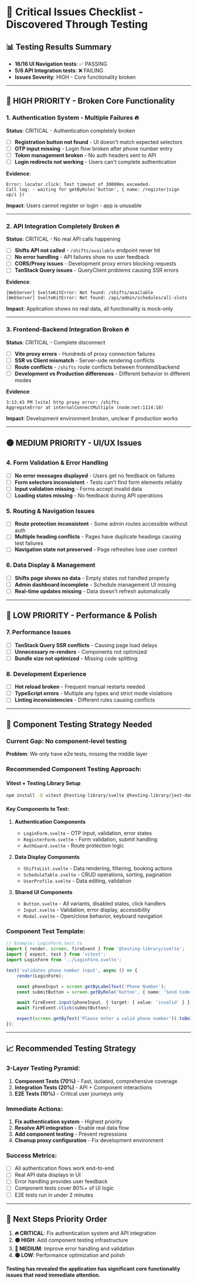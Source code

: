 # 🚨 **Critical Issues Checklist - Discovered Through Testing**

## 📊 **Testing Results Summary**

- **16/16 UI Navigation tests**: ✅ PASSING
- **5/6 API Integration tests**: ❌ FAILING
- **Issues Severity**: HIGH - Core functionality broken

---

## 🔴 **HIGH PRIORITY - Broken Core Functionality**

### 1. **Authentication System - Multiple Failures** 🔥

**Status**: CRITICAL - Authentication completely broken

- [ ] **Registration button not found** - UI doesn't match expected selectors
- [ ] **OTP input missing** - Login flow broken after phone number entry
- [ ] **Token management broken** - No auth headers sent to API
- [ ] **Login redirects not working** - Users can't complete authentication

**Evidence**:

```
Error: locator.click: Test timeout of 30000ms exceeded.
Call log: - waiting for getByRole('button', { name: /register|sign up/i })
```

**Impact**: Users cannot register or login - app is unusable

---

### 2. **API Integration Completely Broken** 🔥

**Status**: CRITICAL - No real API calls happening

- [ ] **Shifts API not called** - `/shifts/available` endpoint never hit
- [ ] **No error handling** - API failures show no user feedback
- [ ] **CORS/Proxy issues** - Development proxy errors blocking requests
- [ ] **TanStack Query issues** - QueryClient problems causing SSR errors

**Evidence**:

```
[WebServer] SvelteKitError: Not found: /shifts/available
[WebServer] SvelteKitError: Not found: /api/admin/schedules/all-slots
```

**Impact**: Application shows no real data, all functionality is mock-only

---

### 3. **Frontend-Backend Integration Broken** 🔥

**Status**: CRITICAL - Complete disconnect

- [ ] **Vite proxy errors** - Hundreds of proxy connection failures
- [ ] **SSR vs Client mismatch** - Server-side rendering conflicts
- [ ] **Route conflicts** - `/shifts` route conflicts between frontend/backend
- [ ] **Development vs Production differences** - Different behavior in different modes

**Evidence**:

```vite
3:13:43 PM [vite] http proxy error: /shifts
AggregateError at internalConnectMultiple (node:net:1114:18)
```

**Impact**: Development environment broken, unclear if production works

---

## 🟡 **MEDIUM PRIORITY - UI/UX Issues**

### 4. **Form Validation & Error Handling**

- [ ] **No error messages displayed** - Users get no feedback on failures
- [ ] **Form selectors inconsistent** - Tests can't find form elements reliably
- [ ] **Input validation missing** - Forms accept invalid data
- [ ] **Loading states missing** - No feedback during API operations

### 5. **Routing & Navigation Issues**

- [ ] **Route protection inconsistent** - Some admin routes accessible without auth
- [ ] **Multiple heading conflicts** - Pages have duplicate headings causing test failures
- [ ] **Navigation state not preserved** - Page refreshes lose user context

### 6. **Data Display & Management**

- [ ] **Shifts page shows no data** - Empty states not handled properly
- [ ] **Admin dashboard incomplete** - Schedule management UI missing
- [ ] **Real-time updates missing** - Data doesn't refresh automatically

---

## 🔵 **LOW PRIORITY - Performance & Polish**

### 7. **Performance Issues**

- [ ] **TanStack Query SSR conflicts** - Causing page load delays
- [ ] **Unnecessary re-renders** - Components not optimized
- [ ] **Bundle size not optimized** - Missing code splitting

### 8. **Development Experience**

- [ ] **Hot reload broken** - Frequent manual restarts needed
- [ ] **TypeScript errors** - Multiple any types and strict mode violations
- [ ] **Linting inconsistencies** - Different rules causing conflicts

---

## 🧪 **Component Testing Strategy Needed**

### **Current Gap**: No component-level testing

**Problem**: We only have e2e tests, missing the middle layer

### **Recommended Component Testing Approach**:

#### **Vitest + Testing Library Setup**

```bash
npm install -D vitest @testing-library/svelte @testing-library/jest-dom
```

#### **Key Components to Test**:

1. **Authentication Components**

   - `LoginForm.svelte` - OTP input, validation, error states
   - `RegisterForm.svelte` - Form validation, submit handling
   - `AuthGuard.svelte` - Route protection logic

2. **Data Display Components**

   - `ShiftsList.svelte` - Data rendering, filtering, booking actions
   - `ScheduleTable.svelte` - CRUD operations, sorting, pagination
   - `UserProfile.svelte` - Data editing, validation

3. **Shared UI Components**
   - `Button.svelte` - All variants, disabled states, click handlers
   - `Input.svelte` - Validation, error display, accessibility
   - `Modal.svelte` - Open/close behavior, keyboard navigation

### **Component Test Template**:

```typescript
// Example: LoginForm.test.ts
import { render, screen, fireEvent } from '@testing-library/svelte';
import { expect, test } from 'vitest';
import LoginForm from '../LoginForm.svelte';

test('validates phone number input', async () => {
	render(LoginForm);

	const phoneInput = screen.getByLabelText('Phone Number');
	const submitButton = screen.getByRole('button', { name: 'Send Code' });

	await fireEvent.input(phoneInput, { target: { value: 'invalid' } });
	await fireEvent.click(submitButton);

	expect(screen.getByText('Please enter a valid phone number')).toBeInTheDocument();
});
```

---

## 📈 **Recommended Testing Strategy**

### **3-Layer Testing Pyramid**:

1. **Component Tests (70%)** - Fast, isolated, comprehensive coverage
2. **Integration Tests (20%)** - API + Component interactions
3. **E2E Tests (10%)** - Critical user journeys only

### **Immediate Actions**:

1. **Fix authentication system** - Highest priority
2. **Resolve API integration** - Enable real data flow
3. **Add component testing** - Prevent regressions
4. **Cleanup proxy configuration** - Fix development environment

### **Success Metrics**:

- [ ] All authentication flows work end-to-end
- [ ] Real API data displays in UI
- [ ] Error handling provides user feedback
- [ ] Component tests cover 80%+ of UI logic
- [ ] E2E tests run in under 2 minutes

---

## 🎯 **Next Steps Priority Order**

1. **🔥 CRITICAL**: Fix authentication system and API integration
2. **🟡 HIGH**: Add component testing infrastructure
3. **🔵 MEDIUM**: Improve error handling and validation
4. **🟢 LOW**: Performance optimization and polish

**Testing has revealed the application has significant core functionality issues that need immediate attention.**
